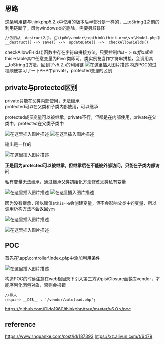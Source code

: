 ﻿## 思路
这条利用链与thinkphp5.2.x中使用的版本后半部分是一样的，__toString()之前的利用链断了，因为windows类的删除，需要另辟蹊径
```
//依旧从__destruct入手，在\tp6x\vendor\topthink\think-orm\src\Model.php中
__destruct() --> save() -->  updateDate() -->  checkAllowFields() 
```
checkAllowFields()函数中存在字符串拼接方法，只要控制$this->suffix或者$this->table其中任意变量为Pivot类即可，类实例被当作字符串拼接，会调用其__toString()方法，回到了v5.2.x的利用链
![在这里插入图片描述](https://img-blog.csdnimg.cn/2019101716220741.png?x-oss-process=image/watermark,type_ZmFuZ3poZW5naGVpdGk,shadow_10,text_aHR0cHM6Ly9ibG9nLmNzZG4ubmV0L3FxXzQxODA5ODk2,size_16,color_FFFFFF,t_70)
构造POC的过程顺便学习了一下PHP中private，protected变量的区别

## private与protected区别
private只能在父类内部使用，无法继承  
protected可以在父类和子类内部使用，可以继承  

protected成员变量可以被继承，private不行，但都是在内部使用，private在父类中，protected在父类子类中  
 
 ![在这里插入图片描述](https://img-blog.csdnimg.cn/20191017162909461.png?x-oss-process=image/watermark,type_ZmFuZ3poZW5naGVpdGk,shadow_10,text_aHR0cHM6Ly9ibG9nLmNzZG4ubmV0L3FxXzQxODA5ODk2,size_16,color_FFFFFF,t_70)
 ![在这里插入图片描述](https://img-blog.csdnimg.cn/20191017162917263.png?x-oss-process=image/watermark,type_ZmFuZ3poZW5naGVpdGk,shadow_10,text_aHR0cHM6Ly9ibG9nLmNzZG4ubmV0L3FxXzQxODA5ODk2,size_16,color_FFFFFF,t_70)
 
输出是一样的  

 ![在这里插入图片描述](https://img-blog.csdnimg.cn/20191017162923138.png)
 
**正是因为protected可以被继承，但继承后在不能被外部访问，只能在子类内部访问**
 
私有变量无法继承，通过继承父类初始化方法修改父类私有变量  

 ![在这里插入图片描述](https://img-blog.csdnimg.cn/20191017162937991.png?x-oss-process=image/watermark,type_ZmFuZ3poZW5naGVpdGk,shadow_10,text_aHR0cHM6Ly9ibG9nLmNzZG4ubmV0L3FxXzQxODA5ODk2,size_16,color_FFFFFF,t_70)
 ![在这里插入图片描述](https://img-blog.csdnimg.cn/20191017162944411.png)
 
 
 
因为没有继承，所以赋值`$this->a`会创建变量，但不会影响父类中的变量，所以调用析构方法不会返回yes  
 
 ![在这里插入图片描述](https://img-blog.csdnimg.cn/20191017162952336.png?x-oss-process=image/watermark,type_ZmFuZ3poZW5naGVpdGk,shadow_10,text_aHR0cHM6Ly9ibG9nLmNzZG4ubmV0L3FxXzQxODA5ODk2,size_16,color_FFFFFF,t_70)
 
![在这里插入图片描述](https://img-blog.csdnimg.cn/20191017162956756.png)

## POC
首先在\app\controller\Index.php中添加利用条件  

![在这里插入图片描述](https://img-blog.csdnimg.cn/20191017163107784.png?x-oss-process=image/watermark,type_ZmFuZ3poZW5naGVpdGk,shadow_10,text_aHR0cHM6Ly9ibG9nLmNzZG4ubmV0L3FxXzQxODA5ODk2,size_16,color_FFFFFF,t_70)

构造POC的时候注意在web根目录下引入第三方\Opis\Closure函数库vendor，才能序列化闭包对象，否则会报错  

```
//导入
require __DIR__ . '/vendor/autoload.php';
```
https://github.com/Dido1960/thinkphp/tree/master/v6.0.x/poc

## reference
https://www.anquanke.com/post/id/187393
https://xz.aliyun.com/t/6479
